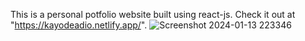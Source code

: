 This is a personal potfolio website built using react-js.
Check it out at "https://kayodeadio.netlify.app/".
![Screenshot 2024-01-13 223346](https://github.com/kylead10/react-portfolio/assets/101107354/4d300ae1-ee88-41d1-965d-136bdfe26e76)
